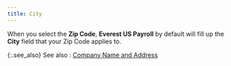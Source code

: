 ```yaml
---
title: City
---
```



When you select the **Zip Code**,  **Everest US Payroll** by default  will fill up the **City** field that  your Zip Code applies to.


{:.see_also}
See also
: [Company  Name and Address](JavaScript:RelatedTopics1.Click())<!--Metadata type="DesignerControl" startspan
<object CLASSID="clsid:ADB880A6-D8FF-11CF-9377-00AA003B7A11"
	ID=RelatedTopics1
	TYPE="application/x-oleobject">
</object>-->

<object classid="clsid:ADB880A6-D8FF-11CF-9377-00AA003B7A11" id="RelatedTopics1" type="application/x-oleobject"> 
 <param name="Command" value="Related Topics">
<param name="Window" value="second">
<param name="Item1" value="Company Name and Address;{{site.prl_chm}}/setup/payroll-company-setup/company_name_and_address.html">
</object><!--Metadata type="DesignerControl" endspan-->
